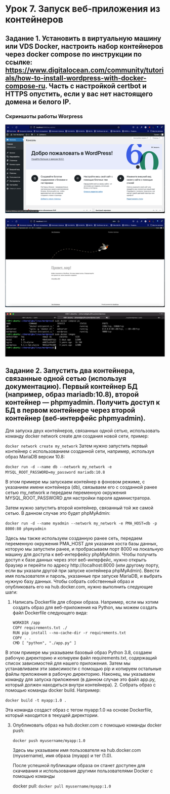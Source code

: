 # Урок 7. Запуск веб-приложения из контейнеров

    
##   Задание 1. Установить в виртуальную машину или VDS Docker, настроить набор контейнеров через docker compose по инструкции по ссылке: https://www.digitalocean.com/community/tutorials/how-to-install-wordpress-with-docker-compose-ru. Часть с настройкой certbot и HTTPS опустить, если у вас нет настоящего домена и белого IP.

### Скриншоты работы Worpress

![alt Начальнвя страница](Screenshot_1.png)  

![alt Начальнвя страница](Screenshot_2.png)  

![alt Начальнвя страница](Screenshot_3.png)  

##   Задание 2. Запустить два контейнера, связанные одной сетью (используя документацию). Первый контейнер БД (например, образ mariadb:10.8), второй контейнер — phpmyadmin. Получить доступ к БД в первом контейнере через второй контейнер (веб-интерфейс phpmyadmin).

Для запуска двух контейнеров, связанных одной сетью, использовать команду docker network create для создания новой сети,
 пример: 

``` docker network create my_network ``` 
Затем нужно запустить первый контейнер с использованием созданной сети, 
 например, используя образ MariaDB версии 10.8: 

``` docker run -d --name db --network my_network -e MYSQL_ROOT_PASSWORD=my_password mariadb:10.8 ``` 

В этом примере мы запускаем контейнер в фоновом режиме, с указанием имени контейнера (db), связываем его с созданной ранее сетью my_network и
  передаем переменную окружения MYSQL_ROOT_PASSWORD для настройки пароля администратора. 
  
Затем нужно запустить второй контейнер, связанный той же самой сетью.
   В данном случае это будет phpMyAdmin: 

``` docker run -d --name myadmin --network my_network -e PMA_HOST=db -p 8000:80 phpmyadmin ``` 

Здесь мы также используем созданную ранее сеть, передаем переменную окружения PMA_HOST для указания хоста базы данных, которую мы запустили ранее,
и пробрасываем порт 8000 на локальную машину для доступа к веб-интерфейсу phpMyAdmin. Чтобы получить доступ к базе данных через этот веб-интерфейс, 
нужно открыть браузер и перейти по адресу http://localhost:8000 (или другому порту, если вы указали другой при запуске контейнера phpMyAdmin). Ввести имя пользователя и пароль, указанные при запуске MariaDB, и выбрать нужную базу данных. Чтобы собрать собственный образ и опубликовать его на hub.docker.com, нужно выполнить следующие шаги: 

1. Написать Dockerfile для сборки образа. Например, если мы хотим создать образ для веб-приложения на Python, мы можем создать файл Dockerfile следующего вида:
 
   ``` FROM python:3.8 
   WORKDIR /app 
   COPY requirements.txt ./ 
   RUN pip install --no-cache-dir -r requirements.txt 
   COPY . . 
   CMD [ "python", "./app.py" ] 
   ``` 
   
В этом примере мы указываем базовый образ Python 3.8, создаем рабочую директорию и копируем файл requirements.txt, содержащий список зависимостей для нашего приложения. Затем мы устанавливаем эти зависимости с помощью pip и копируем остальные файлы приложения в рабочую директорию. Наконец, мы указываем команду для запуска приложения (в данном случае это файл app.py, который должен находиться внутри контейнера). 
2. Собрать образ с помощью команды docker build. Например: 
 
   ``` docker build -t myapp:1.0 . ``` 

Эта команда создаст образ с тегом myapp:1.0 на основе Dockerfile, который находится в текущей директории. 

3. Опубликовать образ на hub.docker.com с помощью команды docker push: 
  
   ``` docker push myusername/myapp:1.0 ``` 
   
    Здесь мы указываем имя пользователя на hub.docker.com (myusername), имя образа (myapp) и тег (1.0). 
    
    После успешной публикации образа он станет доступен для скачивания и использования другими пользователями Docker с помощью команды 
    
    docker pull: ``` docker pull myusername/myapp:1.0 ```